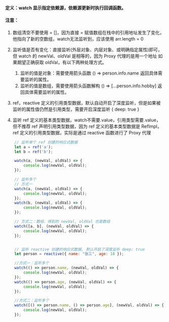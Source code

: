 #### 定义：watch 显示指定依赖源，依赖源更新时执行回调函数。

#### 注意：
1. 数组清空不要使用 = []，因为直接 = 赋值数组在栈中的引用地址发生了变化，他指向了新的空数组，watch无法监听到，应该使用 arr.length = 0

2. 监听值是否有变化：直接监听(外层对象、内层对象、或明确指定属性)即可，但 watch 的 newVal、oldVal 是相等的，因为 Proxy 代理的是用一个地址
如果期望正确获取 oldVal，有以下两种处理方式。
   1. 监听的值是对象：需要使用箭头函数 () => person.info.name 返回具体需要监听的属性。
   2. 监听的值是数组，需要使用箭头函数解构 () => [...person.info.hobby] 返回具体需要监听的属性。

3. ref，reactive 定义的引用类型数据，默认自动开启了深度监听，但是如果被监听的属性值仍然是引用类型，需要开启深度监听 { deep: true }

4. 监听 ref 定义的基本类型数据，watch不需要.value，引用类型需要.value，但不推荐 ref 声明引用类型数据，因为 ref 定义的基本类型数据是 RefImpl，ref 定义的引用类型数据，实际是通过 reactive 函数进行了 Proxy 代理

```javascript
    // 监听单个 ref 创建的响应式数据
    let a = ref('a');
    let b = ref('b');

    watch(a, (newVal, oldVal) => {
        console.log(newVal, oldVal);
    });

    // 监听多个
    // 方式一
    watch(a, (newVal, oldVal) => {
        console.log(newVal, oldVal);
    });
    watch(b, (newVal, oldVal) => {
        console.log(newVal, oldVal);
    });

    // 方式二：数组，得到的 newVal, oldVal 也是数组
    watch([a, b], (newVal, oldVal) => {
        console.log(newVal, oldVal);
    });


    // 监听 reactive 创建的响应式数据, 默认开启了深度监听 deep: true
    let person = reactive({ name: "张三", age: 18 });

    //方式一：监听多个
    watch(() => person.name, (newVal, oldVal) => { 
        console.log(newVal, oldVal);
    });
    watch(() => person.age, (newVal, oldVal) => {
        console.log(newVal, oldVal);
    });

    //方式二：监听多个
    watch([() => person.name, () => person.age], (newVal, oldVal) => {
        console.log(newVal, oldVal);
    });
```